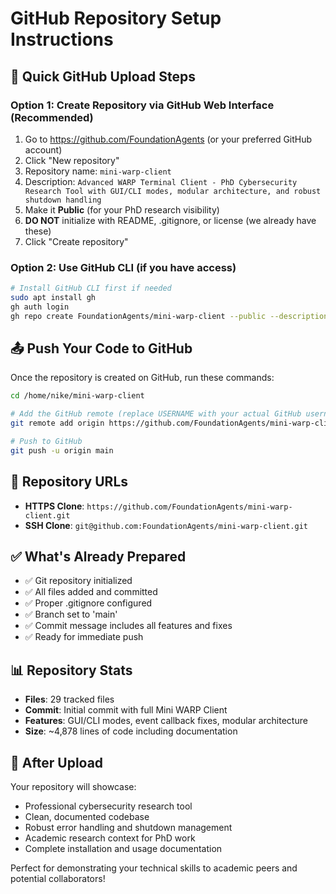 # GitHub Repository Setup Instructions

## 🚀 Quick GitHub Upload Steps

### Option 1: Create Repository via GitHub Web Interface (Recommended)
1. Go to https://github.com/FoundationAgents (or your preferred GitHub account)
2. Click "New repository"
3. Repository name: `mini-warp-client`
4. Description: `Advanced WARP Terminal Client - PhD Cybersecurity Research Tool with GUI/CLI modes, modular architecture, and robust shutdown handling`
5. Make it **Public** (for your PhD research visibility)
6. **DO NOT** initialize with README, .gitignore, or license (we already have these)
7. Click "Create repository"

### Option 2: Use GitHub CLI (if you have access)
```bash
# Install GitHub CLI first if needed
sudo apt install gh
gh auth login
gh repo create FoundationAgents/mini-warp-client --public --description "Advanced WARP Terminal Client - PhD Cybersecurity Research Tool"
```

## 📤 Push Your Code to GitHub

Once the repository is created on GitHub, run these commands:

```bash
cd /home/nike/mini-warp-client

# Add the GitHub remote (replace USERNAME with your actual GitHub username)
git remote add origin https://github.com/FoundationAgents/mini-warp-client.git

# Push to GitHub
git push -u origin main
```

## 🔗 Repository URLs
- **HTTPS Clone**: `https://github.com/FoundationAgents/mini-warp-client.git`
- **SSH Clone**: `git@github.com:FoundationAgents/mini-warp-client.git`

## ✅ What's Already Prepared
- ✅ Git repository initialized
- ✅ All files added and committed
- ✅ Proper .gitignore configured
- ✅ Branch set to 'main'
- ✅ Commit message includes all features and fixes
- ✅ Ready for immediate push

## 📊 Repository Stats
- **Files**: 29 tracked files
- **Commit**: Initial commit with full Mini WARP Client
- **Features**: GUI/CLI modes, event callback fixes, modular architecture
- **Size**: ~4,878 lines of code including documentation

## 🎯 After Upload
Your repository will showcase:
- Professional cybersecurity research tool
- Clean, documented codebase
- Robust error handling and shutdown management
- Academic research context for PhD work
- Complete installation and usage documentation

Perfect for demonstrating your technical skills to academic peers and potential collaborators!